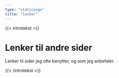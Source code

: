 ```yaml
--- 
type: "staticpage"
title: "lenker"
---
```

{{< introtekst >}}
<h1>Lenker til andre sider</h1>
<p>Lenker til sider jeg ofte benytter, og som jeg anbefaler.</p>
{{< /introtekst >}}
